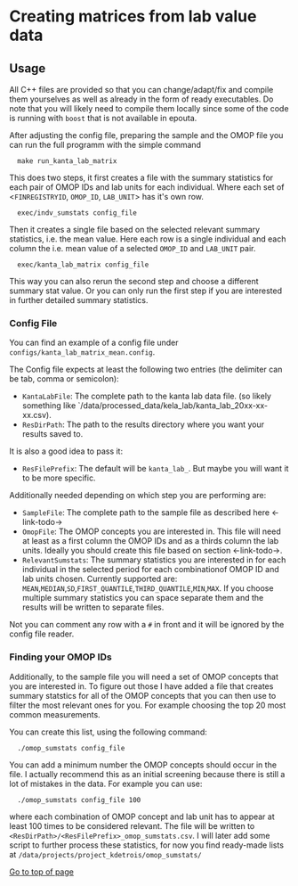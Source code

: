 # Creating matrices from lab value data

## Usage

All C++ files are provided so that you can change/adapt/fix and compile them yourselves as well as already in the form of ready executables. Do note that you will likely need to compile them locally since some of the code is running with `boost` that is not available in epouta.

After adjusting the config file, preparing the sample and the OMOP file you can run the full programm with the simple command

```
  make run_kanta_lab_matrix
```

This does two steps, it first creates a file with the summary statistics for each pair of OMOP IDs and lab units for each individual. Where each set of <`FINREGISTRYID`, `OMOP_ID`, `LAB_UNIT`> has it's own row.

```
  exec/indv_sumstats config_file
```

Then it creates a single file based on the selected relevant summary statistics, i.e. the mean value. Here each row is a single individual and each column the i.e. mean value of a selected `OMOP_ID` and `LAB_UNIT` pair.

```
  exec/kanta_lab_matrix config_file
```

This way you can also rerun the second step and choose a different summary stat value. Or you can only run the first step if you are interested in further detailed summary statistics. 

### Config File

You can find an example of a config file under `configs/kanta_lab_matrix_mean.config`.

The Config file expects at least the following two entries (the delimiter can be tab, comma or semicolon):
- `KantaLabFile`: The complete path to the kanta lab data file. (so likely something like `/data/processed_data/kela_lab/kanta_lab_20xx-xx-xx.csv).
- `ResDirPath`: The path to the results directory where you want your results saved to.

It is also a good idea to pass it:

- `ResFilePrefix`: The default will be `kanta_lab_`. But maybe you will want it to be more specific.

Additionally needed depending on which step you are performing are:

- `SampleFile`: The complete path to the sample file as described here <-link-todo->
- `OmopFile`: The OMOP concepts you are interested in. This file will need at least as a first column the OMOP IDs and as a thirds column the lab units. Ideally you should create this file based on section <-link-todo->.
- `RelevantSumstats`: The summary statistics you are interested in for each individual in the selected period for each combinationof OMOP ID and lab units chosen. Currently supported are: `MEAN`,`MEDIAN`,`SD`,`FIRST_QUANTILE`,`THIRD_QUANTILE`,`MIN`,`MAX`. If you choose multiple summary statistics you can space separate them and the results will be written to separate files.

Not you can comment any row with a `#` in front and it will be ignored by the config file reader.

### Finding your OMOP IDs

Additionally, to the sample file you will need a set of OMOP concepts that you are interested in. To figure out those I have added a file that creates summary statstics for all of the OMOP concepts that you can then use to filter the most relevant ones for you. For example choosing the top 20 most common measurements.

You can create this list, using the following command:

```
  ./omop_sumstats config_file
```

You can add a minimum number the OMOP concepts should occur in the file. I actually recommend this as an initial screening because there is still a lot of mistakes in the data. For example you can use:

```
  ./omop_sumstats config_file 100
```

where each combination of OMOP concept and lab unit has to appear at least 100 times to be considered relevant. The file will be written to `<ResDirPath>/<ResFilePrefix>_omop_sumstats.csv`. I will later add some script to further process these statistics, for now you find ready-made lists at `/data/projects/project_kdetrois/omop_sumstats/`


[Go to top of page](#top)
